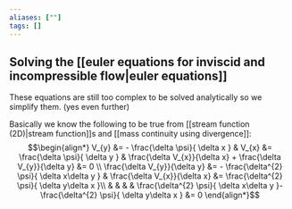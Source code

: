 ```yaml
---
aliases: [""]
tags: []
---
```


## Solving the [[euler equations for inviscid and incompressible flow|euler equations]]

These equations are still too complex to be solved analytically so we simplify them. (yes even further)

Basically we know the following to be true from [[stream function (2D)|stream function]]s and [[mass continuity using divergence]]:
$$\begin{align*}
V_{y} &= - \frac{\delta \psi}{ \delta x } & V_{x} &= \frac{\delta \psi}{ \delta y } & \frac{\delta V_{x}}{\delta x}  + \frac{\delta V_{y}}{\delta y} &= 0 \\
\frac{\delta V_{y}}{\delta y} &= - \frac{\delta^{2} \psi}{ \delta x\delta y } & \frac{\delta V_{x}}{\delta x} &= \frac{\delta^{2} \psi}{ \delta y\delta x  }\\
& & & & \frac{\delta^{2} \psi}{ \delta x\delta y  }- \frac{\delta^{2} \psi}{ \delta y\delta x } &= 0
\end{align*}$$
